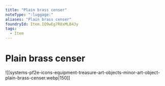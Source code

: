 ```yaml
---
title: "Plain brass censer"
noteType: ":luggage:"
aliases: "Plain brass censer"
foundryId: Item.IQ9wEg7R8xMLB4Jy
tags:
  - Item
---
```


# Plain brass censer
![[systems-pf2e-icons-equipment-treasure-art-objects-minor-art-object-plain-brass-censer.webp|150]]
